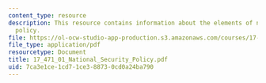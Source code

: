 ```yaml
---
content_type: resource
description: This resource contains information about the elements of national security
  policy.
file: https://ol-ocw-studio-app-production.s3.amazonaws.com/courses/17-471-american-national-security-policy-fall-2002/7ca3e1ce1cd71ce388730cd0a24ba790_17_471_01_National_Security_Policy.pdf
file_type: application/pdf
resourcetype: Document
title: 17_471_01_National_Security_Policy.pdf
uid: 7ca3e1ce-1cd7-1ce3-8873-0cd0a24ba790
---
```

